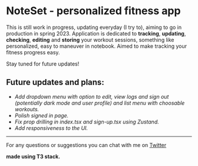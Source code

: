 # NoteSet - personalized fitness app

This is still work in progress, updating everyday (I try to), aiming to go in production in spring 2023. Application is dedicated to **tracking**, **updating**, **checking**, **editing** and **storing** your workout sessions, something like personalized, easy to maneuver in notebook.
Aimed to make tracking your fitness progress easy.

Stay tuned for future updates!

## Future updates and plans:

- _Add dropdown menu with option to edit, view logs and sign out (potentially dark mode and user profile) and list menu with choosable workouts._
- _Polish signed in page._
- _Fix prop drilling in index.tsx and sign-up.tsx using Zustand._
- _Add responsiveness to the UI._
---

For any questions or suggestions you can chat with me on [Twitter](https://twitter.com/Srkuleo)

**made using T3 stack.**
